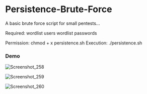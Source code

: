 # Persistence-Brute-Force
A basic brute force script for small pentests...

Required:
wordlist users
wordlist passwords

Permission: chmod + x persistence.sh
Execution: ./persistence.sh

### Demo
![Screenshot_258](https://user-images.githubusercontent.com/38273600/105869095-a2447400-5fd5-11eb-957a-6277953fad52.png)

![Screenshot_259](https://user-images.githubusercontent.com/38273600/105869130-a8d2eb80-5fd5-11eb-890f-9a97058e594e.png)

![Screenshot_260](https://user-images.githubusercontent.com/38273600/105869168-b6887100-5fd5-11eb-9866-a50c79500fa7.png)
